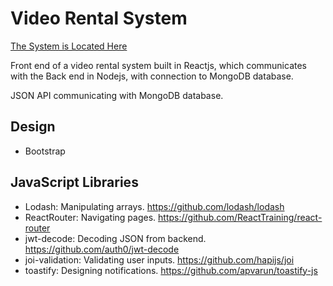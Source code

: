 # Video Rental System

[The System is Located Here](https://shielded-ridge-81488.herokuapp.com/movies)


Front end of a video rental system built in Reactjs, which communicates with the Back end in Nodejs, with connection to MongoDB database.

JSON API communicating with MongoDB database.

## Design
 * Bootstrap

## JavaScript Libraries
 * Lodash: Manipulating arrays. https://github.com/lodash/lodash
 * ReactRouter: Navigating pages. https://github.com/ReactTraining/react-router
 * jwt-decode: Decoding JSON from backend. https://github.com/auth0/jwt-decode
 * joi-validation: Validating user inputs. https://github.com/hapijs/joi
 * toastify: Designing notifications. https://github.com/apvarun/toastify-js 
 


